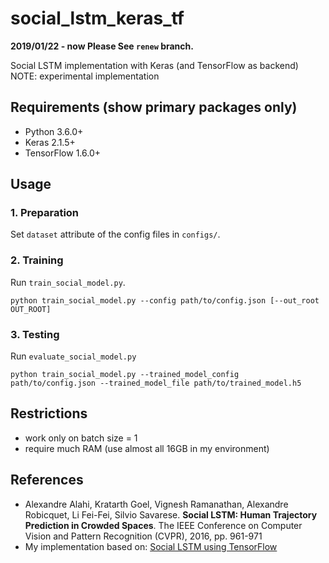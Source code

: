 # social_lstm_keras_tf

**2019/01/22 - now Please See `renew` branch.**

Social LSTM implementation with Keras (and TensorFlow as backend)  
NOTE: experimental implementation

## Requirements (show primary packages only)

* Python 3.6.0+
* Keras 2.1.5+
* TensorFlow 1.6.0+

## Usage

### 1. Preparation

Set `dataset` attribute of the config files in `configs/`.

### 2. Training

Run `train_social_model.py`.
```
python train_social_model.py --config path/to/config.json [--out_root OUT_ROOT]
```

### 3. Testing

Run `evaluate_social_model.py`
```
python train_social_model.py --trained_model_config path/to/config.json --trained_model_file path/to/trained_model.h5
```

## Restrictions

* work only on batch size = 1
* require much RAM (use almost all 16GB in my environment)

## References

* Alexandre Alahi, Kratarth Goel, Vignesh Ramanathan, Alexandre Robicquet, Li Fei-Fei, Silvio Savarese. **Social LSTM: Human Trajectory Prediction in Crowded Spaces**. The IEEE Conference on Computer Vision and Pattern Recognition (CVPR), 2016, pp. 961-971
* My implementation based on: [Social LSTM using TensorFlow](https://github.com/vvanirudh/social-lstm-tf)
